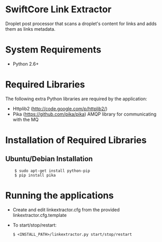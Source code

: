 SwiftCore Link Extractor
==================================

Droplet post processor that scans a droplet's content for links and adds them as links metadata.

System Requirements
====================

 * Python 2.6+

Required Libraries
===================
The following extra Python libraries are required by the application:
 
  * Httplib2 (http://code.google.com/p/httplib2/)
  * Pika (https://github.com/pika/pika) AMQP library for communicating with the MQ

Installation of Required Libraries
===================================

Ubuntu/Debian Installation
-------------------------------------

        $ sudo apt-get install python-pip
        $ pip install pika
        
Running the applications
========================= 

  * Create and edit linkextractor.cfg from the provided linkextractor.cfg.template
  * To start/stop/restart:

        $ <INSTALL_PATH>/linkextractor.py start/stop/restart